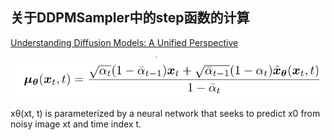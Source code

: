 ## 关于DDPMSampler中的step函数的计算


[Understanding Diffusion Models: A Unified Perspective](https://arxiv.org/abs/2208.11970)

![Denoise](./mu_theta.png)

xθ(xt, t) is parameterized by a neural network that seeks to predict x0 from noisy image xt and time index t.
